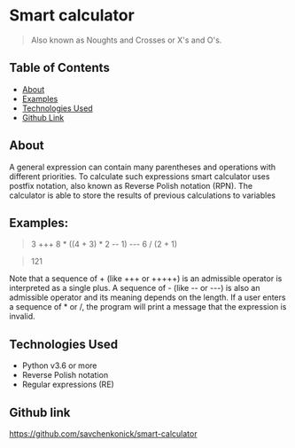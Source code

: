 # Smart calculator
> Also known as Noughts and Crosses or X's and O's. 

## Table of Contents
* [About](#About)
* [Examples](#Examples)
* [Technologies Used](#technologies-)
* [Github Link](#Github-link)


## About
A general expression can contain many parentheses and operations with different priorities. To calculate such expressions smart calculator uses postfix notation, also known as Reverse Polish notation (RPN). The calculator is able to store the results of previous calculations to variables

## Examples:
> 3 +++ 8 * ((4 + 3) * 2 -- 1) --- 6 / (2 + 1)

> 121

Note that a sequence of + (like +++ or +++++) is an admissible operator is
interpreted as a single plus. A sequence of - (like -- or ---) is also an
admissible operator and its meaning depends on the length. If a user enters
a sequence of * or /, the program will print a message that the expression
is invalid.

## Technologies Used
- Python v3.6 or more
- Reverse Polish notation
- Regular expressions (RE)

## Github link
https://github.com/savchenkonick/smart-calculator
